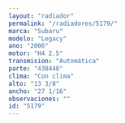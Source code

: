 ```yaml
---
layout: "radiador"
permalink: "/radiadores/5179/"
marca: "Subaru"
modelo: "Legacy"
ano: "2006"
motor: "H4 2.5"
transmision: "Automática"
parte: "438448"
clima: "Con clima"
alto: "13 3/8"
ancho: "27 1/16"
observaciones: ""
id: "5179"
---
```


